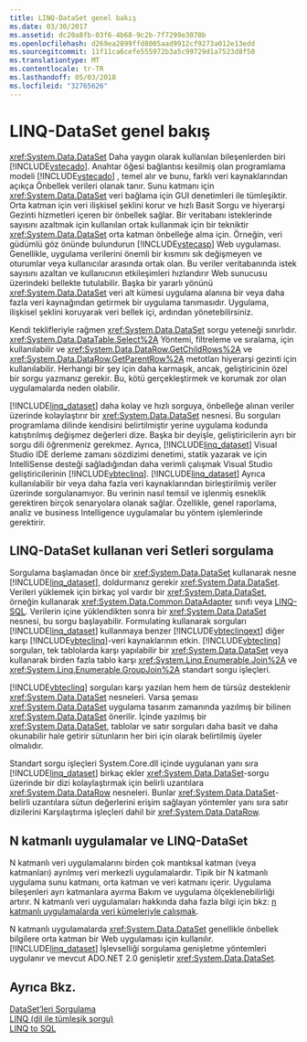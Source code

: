```yaml
---
title: LINQ-DataSet genel bakış
ms.date: 03/30/2017
ms.assetid: dc20a8fb-03f6-4b68-9c2b-7f7299e3070b
ms.openlocfilehash: d269ea2899ffd8005aad9912cf9273a012e13edd
ms.sourcegitcommit: 11f11ca6cefe555972b3a5c99729d1a7523d8f50
ms.translationtype: MT
ms.contentlocale: tr-TR
ms.lasthandoff: 05/03/2018
ms.locfileid: "32765626"
---
```

# <a name="linq-to-dataset-overview"></a>LINQ-DataSet genel bakış
<xref:System.Data.DataSet> Daha yaygın olarak kullanılan bileşenlerden biri [!INCLUDE[vstecado](../../../../includes/vstecado-md.md)]. Anahtar öğesi bağlantısı kesilmiş olan programlama modeli [!INCLUDE[vstecado](../../../../includes/vstecado-md.md)] , temel alır ve bunu, farklı veri kaynaklarından açıkça Önbellek verileri olanak tanır. Sunu katmanı için <xref:System.Data.DataSet> veri bağlama için GUI denetimleri ile tümleşiktir. Orta katman için veri ilişkisel şeklini korur ve hızlı Basit Sorgu ve hiyerarşi Gezinti hizmetleri içeren bir önbellek sağlar. Bir veritabanı isteklerinde sayısını azaltmak için kullanılan ortak kullanmak için bir tekniktir <xref:System.Data.DataSet> orta katman önbelleğe alma için. Örneğin, veri güdümlü göz önünde bulundurun [!INCLUDE[vstecasp](../../../../includes/vstecasp-md.md)] Web uygulaması. Genellikle, uygulama verilerini önemli bir kısmını sık değişmeyen ve oturumlar veya kullanıcılar arasında ortak olan. Bu veriler veritabanında istek sayısını azaltan ve kullanıcının etkileşimleri hızlandırır Web sunucusu üzerindeki bellekte tutulabilir. Başka bir yararlı yönünü <xref:System.Data.DataSet> veri alt kümesi uygulama alanına bir veya daha fazla veri kaynağından getirmek bir uygulama tanımasıdır. Uygulama, ilişkisel şeklini koruyarak veri bellek içi, ardından yönetebilirsiniz.  
  
 Kendi teklifleriyle rağmen <xref:System.Data.DataSet> sorgu yeteneği sınırlıdır. <xref:System.Data.DataTable.Select%2A> Yöntemi, filtreleme ve sıralama, için kullanılabilir ve <xref:System.Data.DataRow.GetChildRows%2A> ve <xref:System.Data.DataRow.GetParentRow%2A> metotları hiyerarşi gezinti için kullanılabilir. Herhangi bir şey için daha karmaşık, ancak, geliştiricinin özel bir sorgu yazmanız gerekir. Bu, kötü gerçekleştirmek ve korumak zor olan uygulamalarda neden olabilir.  
  
 [!INCLUDE[linq_dataset](../../../../includes/linq-dataset-md.md)] daha kolay ve hızlı sorguya, önbelleğe alınan veriler üzerinde kolaylaştırır bir <xref:System.Data.DataSet> nesnesi. Bu sorguları programlama dilinde kendisini belirtilmiştir yerine uygulama kodunda katıştırılmış değişmez değerleri dize. Başka bir deyişle, geliştiricilerin ayrı bir sorgu dili öğrenmeniz gerekmez. Ayrıca, [!INCLUDE[linq_dataset](../../../../includes/linq-dataset-md.md)] Visual Studio IDE derleme zamanı sözdizimi denetimi, statik yazarak ve için IntelliSense desteği sağladığından daha verimli çalışmak Visual Studio geliştiricilerinin [!INCLUDE[vbteclinq](../../../../includes/vbteclinq-md.md)]. [!INCLUDE[linq_dataset](../../../../includes/linq-dataset-md.md)] Ayrıca kullanılabilir bir veya daha fazla veri kaynaklarından birleştirilmiş veriler üzerinde sorgulanamıyor. Bu verinin nasıl temsil ve işlenmiş esneklik gerektiren birçok senaryolara olanak sağlar. Özellikle, genel raporlama, analiz ve business Intelligence uygulamalar bu yöntem işlemlerinde gerektirir.  
  
## <a name="querying-datasets-using-linq-to-dataset"></a>LINQ-DataSet kullanan veri Setleri sorgulama  
 Sorgulama başlamadan önce bir <xref:System.Data.DataSet> kullanarak nesne [!INCLUDE[linq_dataset](../../../../includes/linq-dataset-md.md)], doldurmanız gerekir <xref:System.Data.DataSet>. Verileri yüklemek için birkaç yol vardır bir <xref:System.Data.DataSet>, örneğin kullanarak <xref:System.Data.Common.DataAdapter> sınıfı veya [LINQ-SQL](../../../../docs/framework/data/adonet/sql/linq/index.md). Verilerin içine yüklendikten sonra bir <xref:System.Data.DataSet> nesnesi, bu sorgu başlayabilir. Formulating kullanarak sorguları [!INCLUDE[linq_dataset](../../../../includes/linq-dataset-md.md)] kullanmaya benzer [!INCLUDE[vbteclinqext](../../../../includes/vbteclinqext-md.md)] diğer karşı [!INCLUDE[vbteclinq](../../../../includes/vbteclinq-md.md)]-veri kaynaklarının etkin. [!INCLUDE[vbteclinq](../../../../includes/vbteclinq-md.md)] sorguları, tek tablolarda karşı yapılabilir bir <xref:System.Data.DataSet> veya kullanarak birden fazla tablo karşı <xref:System.Linq.Enumerable.Join%2A> ve <xref:System.Linq.Enumerable.GroupJoin%2A> standart sorgu işleçleri.  
  
 [!INCLUDE[vbteclinq](../../../../includes/vbteclinq-md.md)] sorguları karşı yazılan hem hem de türsüz desteklenir <xref:System.Data.DataSet> nesneleri. Varsa şeması <xref:System.Data.DataSet> uygulama tasarım zamanında yazılmış bir bilinen <xref:System.Data.DataSet> önerilir. İçinde yazılmış bir <xref:System.Data.DataSet>, tablolar ve satır sorguları daha basit ve daha okunabilir hale getirir sütunların her biri için olarak belirtilmiş üyeler olmalıdır.  
  
 Standart sorgu işleçleri System.Core.dll içinde uygulanan yanı sıra [!INCLUDE[linq_dataset](../../../../includes/linq-dataset-md.md)] birkaç ekler <xref:System.Data.DataSet>-sorgu üzerinde bir dizi kolaylaştırmak için belirli uzantılara <xref:System.Data.DataRow> nesneleri. Bunlar <xref:System.Data.DataSet>-belirli uzantılara sütun değerlerini erişim sağlayan yöntemler yanı sıra satır dizilerini Karşılaştırma işleçleri dahil bir <xref:System.Data.DataRow>.  
  
## <a name="n-tier-applications-and-linq-to-dataset"></a>N katmanlı uygulamalar ve LINQ-DataSet  
 N katmanlı veri uygulamalarını birden çok mantıksal katman (veya katmanları) ayrılmış veri merkezli uygulamalardır. Tipik bir N katmanlı uygulama sunu katmanı, orta katman ve veri katmanı içerir. Uygulama bileşenleri ayrı katmanlara ayırma Bakım ve uygulama ölçeklenebilirliği artırır. N katmanlı veri uygulamaları hakkında daha fazla bilgi için bkz: [n katmanlı uygulamalarda veri kümeleriyle çalışmak](http://msdn.microsoft.com/library/f6ae2ee0-ea5f-4a79-8f4b-e21c115afb20).  
  
 N katmanlı uygulamalarda <xref:System.Data.DataSet> genellikle önbellek bilgilere orta katman bir Web uygulaması için kullanılır. [!INCLUDE[linq_dataset](../../../../includes/linq-dataset-md.md)] İşlevselliği sorgulama genişletme yöntemleri uygulanır ve mevcut ADO.NET 2.0 genişletir <xref:System.Data.DataSet>.  
  
## <a name="see-also"></a>Ayrıca Bkz.  
 [DataSet’leri Sorgulama](../../../../docs/framework/data/adonet/querying-datasets-linq-to-dataset.md)  
 [LINQ (dil ile tümleşik sorgu)](http://msdn.microsoft.com/library/a73c4aec-5d15-4e98-b962-1274021ea93d)  
 [LINQ to SQL](../../../../docs/framework/data/adonet/sql/linq/index.md)
